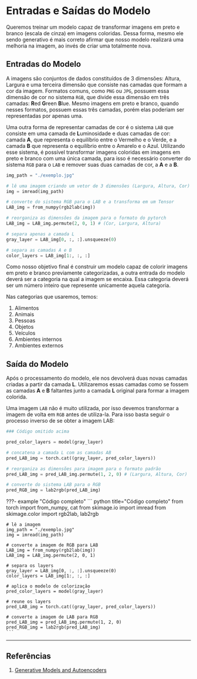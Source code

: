 # **Entradas e Saídas do Modelo**

Queremos treinar um modelo capaz de transformar imagens em preto e branco (escala de cinza) em imagens coloridas. Dessa forma, mesmo ele sendo generativo é mais correto afirmar que nosso modelo realizará uma melhoria na imagem, ao invés de criar uma totalmente nova.

## **Entradas do Modelo**

A imagens são conjuntos de dados constituídos de 3 dimensões: Altura, Largura e uma terceira dimensão que consiste nas camadas que formam a cor da imagem. Formatos comuns, como `PNG` ou `JPG`, possuem essa dimensão de cor no sistema `RGB`, que divide essa dimensão em três camadas: **R**ed **G**reen **B**lue. Mesmo imagens em preto e branco, quando nesses formatos, possuem essas três camadas, porém elas poderiam ser representadas por apenas uma.

Uma outra forma de representar camadas de cor é o sistema `LAB` que consiste em uma camada de **L**uminosidade e duas camadas de cor: camada **A**, que representa o equilíbrio entre o Vermelho e o Verde, e a camada **B** que representa o equilíbrio entre o Amarelo e o Azul. Utilizando esse sistema, é possível transformar imagens coloridas em imagens em preto e branco com uma única camada, para isso é necessário converter do sistema `RGB` para o `LAB` e remover suas duas camadas de cor, a **A** e a **B**.

``` python title="Trantando a Imagem de Entrada"
img_path = "./exemplo.jpg"

# lê uma imagem criando um vetor de 3 dimensões (Largura, Altura, Cor)
img = imread(img_path) 

# converte do sistema RGB para o LAB e a transforma em um Tensor
LAB_img = from_numpy(rgb2lab(img)) 

# reorganiza as dimensões da imagem para o formato do pytorch 
LAB_img = LAB_img.permute(2, 0, 1) # (Cor, Largura, Altura)

# separa apenas a camada L
gray_layer = LAB_img[0, :, :].unsqueeze(0) 

# separa as camadas A e B
color_layers = LAB_img[1:, :, :] 
```

Como nosso objetivo final é construir um modelo capaz de colorir imagens em preto e branco previamente categorizadas, a outra entrada do modelo deverá ser a categoria na qual a imagem se encaixa. Essa categoria deverá ser um número inteiro que represente unicamente aquela categoria.

Nas categorias que usaremos, temos:

1. Alimentos
2. Animais
3. Pessoas
4. Objetos
5. Veículos
6. Ambientes internos
7. Ambientes externos

## **Saída do Modelo**

Após o processamento do modelo, ele nos devolverá duas novas camadas criadas a partir da camada **L**. Utilizaremos essas camadas como se fossem as camadas **A** e **B** faltantes junto a camada **L** original para formar a imagem colorida.

Uma imagem `LAB` não é muito utilizada, por isso devemos transformar a imagem de volta em `RGB` antes de utiliza-la. Para isso basta seguir o processo inverso de se obter a imagem LAB:

``` python title="Trantando a Saída do Modelo"
### Código omitido acima

pred_color_layers = model(gray_layer)

# concatena a camada L com as camadas AB
pred_LAB_img = torch.cat((gray_layer, pred_color_layers))

# reorganiza as dimensões para imagem para o formato padrão 
pred_LAB_img = pred_LAB_img.permute(1, 2, 0) # (Largura, Altura, Cor) 

# converte do sistema LAB para o RGB 
pred_RGB_img = lab2rgb(pred_LAB_img)
```
???- example "Código completo"
    ``` python title="Código completo"
    from torch import from_numpy, cat
    from skimage.io import imread
    from skimage.color import rgb2lab, lab2rgb

    # lê a imagem
    img_path = "./exemplo.jpg"
    img = imread(img_path) 

    # converte a imagem de RGB para LAB
    LAB_img = from_numpy(rgb2lab(img)) 
    LAB_img = LAB_img.permute(2, 0, 1) 

    # separa os layers
    gray_layer = LAB_img[0, :, :].unsqueeze(0) 
    color_layers = LAB_img[1:, :, :] 

    # aplica o modelo de colorização
    pred_color_layers = model(gray_layer)

    # reune os layers
    pred_LAB_img = torch.cat((gray_layer, pred_color_layers))

    # converte a imagem de LAB para RGB
    pred_LAB_img = pred_LAB_img.permute(1, 2, 0) 
    pred_RGB_img = lab2rgb(pred_LAB_img)
    ```

___
## **Referências**

1. [Generative Models and Autoencoders](https://medium.com/@geokam/building-an-image-colorization-neural-network-part-1-generative-models-and-autoencoders-d68f5769d484)